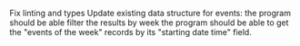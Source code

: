 Fix linting and types
Update existing data structure for events:
    the program should be able filter the results by week
    the program should be able to get the "events of the week" records by its "starting date time" field.
    